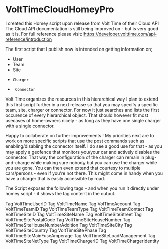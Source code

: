 # VoltTimeCloudHomeyPro

 I created this Homey script upon release from Volt Time of their Cloud API
 The Cloud API documentation is still being improved on - but is very good as it is.
 For full reference please visit: https://developer.volttime.com/api-reference/introduction

The first script that I publish now is intended on getting information on;
- User
-  Team
-   Site
-     Charger
-      Connector
Volt Time organizes the resources in this hierarchical way
 I plan to extend this first script further in a next release so that you may specify a specific team,
 site, charger or connector. For now it just searches and lists the first occurence of every hierarchical object.
 That should however fit most usecases of home-owners nicely - as long as they have one single charger with a single connector.

 Happy to collaberate on further improvements !
 My priorities next are to work on more specific scripts that use the post commands such as enabling/disabling the connector itself.
 I do see a good use for that - as you may apply a geofence that monitors you/your car and actively disables the connector.
 That way the configuration of the charger can remain in plug-and-charge while making sure nobody but you can use the charger while you are gone.
 You can then even extend that courtesy to multiple cars/persons - even if you're not there.
 This might come in handy when you have a charger that is easily accessible by road.
 
The Script exposes the following tags - and when you run it directly under homey script - it shows the tag content in the output.

Tag VoltTimeUserID
Tag VoltTimeName
Tag VolTimeAccount
Tag VoltTimeTeamID
Tag VoltTimeTeamType
Tag VoltTimeTeamContact
Tag VoltTimeSiteID
Tag VoltTimeSiteName
Tag VoltTimeSiteStreet
Tag VoltTimeSitePostalCode
Tag VoltTimeSiteHouseNumber
Tag VoltTimeSiteHouseNumberAddition
Tag VoltTimeSiteCity
Tag VoltTimeSiteCountry
Tag VoltTimeSitePhase
Tag VoltTimeSiteMainFuseAmperage
Tag VoltTimeSiteLoadManagement
Tag VoltTimeSiteNetType
Tag VoltTimeChargerID
Tag VoltTimeChargerIdentity
